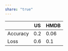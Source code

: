 ```yaml
---
share: "true"
---
```



|          | US  | HMDB |
| -------- | --- | ---- |
| Accuracy | 0.2 | 0.06 |
| Loss     | 0.6 | 0.1  |
